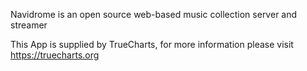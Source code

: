 

Navidrome is an open source web-based music collection server and streamer

This App is supplied by TrueCharts, for more information please visit https://truecharts.org
